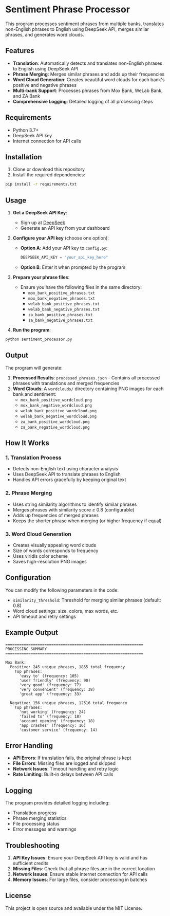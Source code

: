 # Sentiment Phrase Processor

This program processes sentiment phrases from multiple banks, translates non-English phrases to English using DeepSeek API, merges similar phrases, and generates word clouds.

## Features

- **Translation**: Automatically detects and translates non-English phrases to English using DeepSeek API
- **Phrase Merging**: Merges similar phrases and adds up their frequencies
- **Word Cloud Generation**: Creates beautiful word clouds for each bank's positive and negative phrases
- **Multi-bank Support**: Processes phrases from Mox Bank, WeLab Bank, and ZA Bank
- **Comprehensive Logging**: Detailed logging of all processing steps

## Requirements

- Python 3.7+
- DeepSeek API key
- Internet connection for API calls

## Installation

1. Clone or download this repository
2. Install the required dependencies:

```bash
pip install -r requirements.txt
```

## Usage

1. **Get a DeepSeek API Key**:
   - Sign up at [DeepSeek](https://platform.deepseek.com/)
   - Generate an API key from your dashboard

2. **Configure your API key** (choose one option):
   - **Option A**: Add your API key to `config.py`:
     ```python
     DEEPSEEK_API_KEY = "your_api_key_here"
     ```
   - **Option B**: Enter it when prompted by the program

3. **Prepare your phrase files**:
   - Ensure you have the following files in the same directory:
     - `mox_bank_positive_phrases.txt`
     - `mox_bank_negative_phrases.txt`
     - `welab_bank_positive_phrases.txt`
     - `welab_bank_negative_phrases.txt`
     - `za_bank_positive_phrases.txt`
     - `za_bank_negative_phrases.txt`

4. **Run the program**:

```bash
python sentiment_processor.py
```

## Output

The program will generate:

1. **Processed Results**: `processed_phrases.json` - Contains all processed phrases with translations and merged frequencies
2. **Word Clouds**: A `wordclouds/` directory containing PNG images for each bank and sentiment:
   - `mox_bank_positive_wordcloud.png`
   - `mox_bank_negative_wordcloud.png`
   - `welab_bank_positive_wordcloud.png`
   - `welab_bank_negative_wordcloud.png`
   - `za_bank_positive_wordcloud.png`
   - `za_bank_negative_wordcloud.png`

## How It Works

### 1. Translation Process
- Detects non-English text using character analysis
- Uses DeepSeek API to translate phrases to English
- Handles API errors gracefully by keeping original text

### 2. Phrase Merging
- Uses string similarity algorithms to identify similar phrases
- Merges phrases with similarity score ≥ 0.8 (configurable)
- Adds up frequencies of merged phrases
- Keeps the shorter phrase when merging (or higher frequency if equal)

### 3. Word Cloud Generation
- Creates visually appealing word clouds
- Size of words corresponds to frequency
- Uses viridis color scheme
- Saves high-resolution PNG images

## Configuration

You can modify the following parameters in the code:

- `similarity_threshold`: Threshold for merging similar phrases (default: 0.8)
- Word cloud settings: size, colors, max words, etc.
- API timeout and retry settings

## Example Output

```
============================================================
PROCESSING SUMMARY
============================================================

Mox Bank:
  Positive: 245 unique phrases, 1855 total frequency
    Top phrases:
      'easy to' (frequency: 105)
      'user friendly' (frequency: 90)
      'very good' (frequency: 77)
      'very convenient' (frequency: 38)
      'great app' (frequency: 33)

  Negative: 156 unique phrases, 12516 total frequency
    Top phrases:
      'not working' (frequency: 24)
      'failed to' (frequency: 18)
      'account opening' (frequency: 18)
      'app crashes' (frequency: 16)
      'customer service' (frequency: 14)
```

## Error Handling

- **API Errors**: If translation fails, the original phrase is kept
- **File Errors**: Missing files are logged and skipped
- **Network Issues**: Timeout handling and retry logic
- **Rate Limiting**: Built-in delays between API calls

## Logging

The program provides detailed logging including:
- Translation progress
- Phrase merging statistics
- File processing status
- Error messages and warnings

## Troubleshooting

1. **API Key Issues**: Ensure your DeepSeek API key is valid and has sufficient credits
2. **Missing Files**: Check that all phrase files are in the correct location
3. **Network Issues**: Ensure stable internet connection for API calls
4. **Memory Issues**: For large files, consider processing in batches

## License

This project is open source and available under the MIT License. 